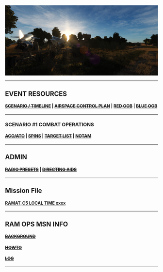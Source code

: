 
![Front IMG](/Docs/front_img2.PNG) 

---

## EVENT RESOURCES
####  [~~SCENARIO / TIMELINE~~](/Docs/scenario.md) | [~~AIRSPACE CONTROL PLAN~~](/Docs/ACP/ACP.md) | [~~RED OOB~~](/Docs/OOB/OOB_RED.md) | [~~BLUE OOB~~](/Docs/OOBBLUE/BLUE_OOB.md)
---
### SCENARIO #1 COMBAT OPERATIONS
####  [~~ACO/ATO~~](/Docs/ATO/ATO.md) | [~~SPINS~~](Docs/SPINS/SPINS.md) | [~~TARGET LIST~~](/Docs/targets/maintgtlist.md) | [~~NOTAM~~](/Docs/NOTAM.md)  

---
## ADMIN
####  [~~RADIO PRESETS~~](/Docs/radiopresets.md) | [~~DIRECTING AIDS~~](/Docs/Directing/directing.md)  
  
---
## Mission File

####  [RAMAT_C5 LOCAL TIME xxxx](/Docs/RAMAT_C005_RELEASE.miz)



---
## RAM OPS MSN INFO
####  [~~BACKGROUND~~](/Docs/background.md)  
####  [~~HOWTO~~](/Docs/howto.md)  
####  [~~LOG~~](/Docs/log.md)  
---